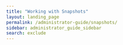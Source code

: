 ```yaml
---
title: "Working with Snapshots"
layout: landing_page
permalink: /administrator-guide/snapshots/
sidebar: administrator_guide_sidebar
search: exclude
---
```

